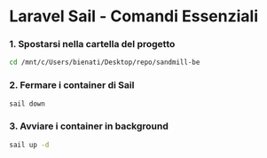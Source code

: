 # Laravel Sail - Comandi Essenziali

### **1. Spostarsi nella cartella del progetto**
```sh
cd /mnt/c/Users/bienati/Desktop/repo/sandmill-be
```

### **2. Fermare i container di Sail**
```sh
sail down
```

### **3. Avviare i container in background**
```sh
sail up -d
```

